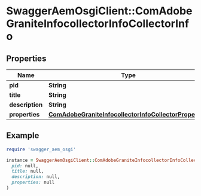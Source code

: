 # SwaggerAemOsgiClient::ComAdobeGraniteInfocollectorInfoCollectorInfo

## Properties

| Name | Type | Description | Notes |
| ---- | ---- | ----------- | ----- |
| **pid** | **String** |  | [optional] |
| **title** | **String** |  | [optional] |
| **description** | **String** |  | [optional] |
| **properties** | [**ComAdobeGraniteInfocollectorInfoCollectorProperties**](ComAdobeGraniteInfocollectorInfoCollectorProperties.md) |  | [optional] |

## Example

```ruby
require 'swagger_aem_osgi'

instance = SwaggerAemOsgiClient::ComAdobeGraniteInfocollectorInfoCollectorInfo.new(
  pid: null,
  title: null,
  description: null,
  properties: null
)
```

